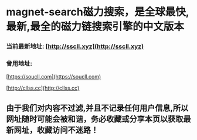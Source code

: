 # magnet-search磁力搜索，是全球最快,最新,最全的磁力链搜索引擎的中文版本

### 当前最新地址: [http://sscll.xyz](http://sscll.xyz)


### 曾用地址: 

[https://soucll.com](https://soucll.com)

[http://cllss.cc](http://cllss.cc)

## 由于我们对内容不过滤,并且不记录任何用户信息,所以网址随时可能会被和谐，务必收藏或分享本页以获取最新网址，收藏访问不迷路！